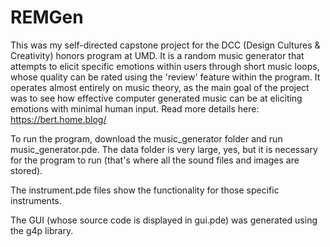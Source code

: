 # REMGen

This was my self-directed capstone project for the DCC (Design Cultures & Creativity) honors program at UMD. It is a random music generator that attempts to elicit specific emotions within users through short music loops, whose quality can be rated using the 'review' feature within the program. It operates almost entirely on music theory, as the main goal of the project was to see how effective computer generated music can be at eliciting emotions with minimal human input. Read more details here: https://bert.home.blog/

To run the program, download the music_generator folder and run music_generator.pde. The data folder is very large, yes, but it is necessary for the program to run (that's where all the sound files and images are stored).

The instrument.pde files show the functionality for those specific instruments.

The GUI (whose source code is displayed in gui.pde) was generated using the g4p library.
